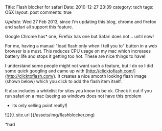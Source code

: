 Title: Flash blocker for safari
Date: 2010-12-27 23:39
category: tech
tags: OSX
layout: post
comments: true



*Update:* Wed 27 Feb 2013, since I'm updating this blog, chrome and firefox and safari all support this feature. 


Google Chrome has\* one, Firefox has one but Safari does not... until
now!

For me, having a manual "load flash only when I tell you to" button in a
web browser is a must. This reduces CPU usage on my mac which increases
battery life and stops it getting too hot. These are nice things to
have!

I understand some people might not want such a feature, but I do so I
did some quick googling and came up with [http://clicktoflash.com/](http://clicktoflash.com/).
It creates a nice smooth looking flash image (shown below) which you
click to add the flash item itself.

It also includes a whitelist for sites you know to be ok. Check it out
if you run safari on a mac (seeing as windows does not have this problem
- its only selling point really!)

![]({{ site.url }}/assets/img/flashblocker.png)


\*had

